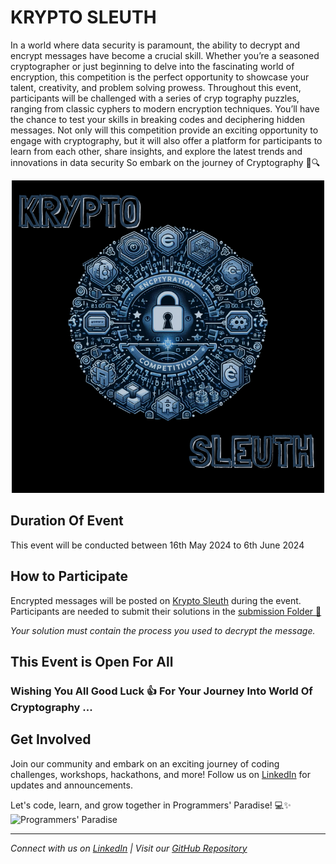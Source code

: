 # KRYPTO SLEUTH

 In a world where data security is paramount, the ability to decrypt and encrypt
 messages have become a crucial skill. Whether you’re a seasoned cryptographer or
 just beginning to delve into the fascinating world of encryption, this competition
 is the perfect opportunity to showcase your talent, creativity, and problem
solving prowess.
 Throughout this event, participants will be challenged with a series of cryp
tography puzzles, ranging from classic cyphers to modern encryption techniques.
 You’ll have the chance to test your skills in breaking codes and deciphering hidden
 messages.
 Not only will this competition provide an exciting opportunity to engage
 with cryptography, but it will also offer a platform for participants to learn
 from each other, share insights, and explore the latest trends and innovations
 in data security
So embark on the journey of Cryptography 📜🔍
<p align="center">
  <img src="https://github.com/left01205/Assets/blob/main/Krypto_Sleuth_event_logo_read.png">
</p>


## Duration Of Event
This event will be conducted between 16th May 2024 to 6th June 2024

## How to Participate 
Encrypted messages will be posted on [Krypto Sleuth](https://github.com/Programmers-Paradise/Krypto_Sleuth) during the event.
Participants are needed to submit their solutions in the [submission Folder 📂](https://github.com/Programmers-Paradise/Krypto_Sleuth/tree/main/Submissions)

*_Your solution must contain the process you used to decrypt the message._*

## This Event is Open For All

### Wishing You All Good Luck 👍 For Your Journey Into World Of Cryptography ...



## Get Involved

Join our community and embark on an exciting journey of coding challenges, workshops, hackathons, and more! Follow us on [LinkedIn](https://www.linkedin.com/company/programmers-paradise-csvtu/) for updates and announcements.

Let's code, learn, and grow together in Programmers' Paradise! 💻✨
![Programmers' Paradise](https://github.com/Programmers-Paradise/Member-Selection-Test/blob/main/6613a282ad4b8.jpg)

---

*Connect with us on [LinkedIn](https://www.linkedin.com/company/programmers-paradise-csvtu/) | Visit our [GitHub Repository](https://github.com/Programmers-Paradise)*
